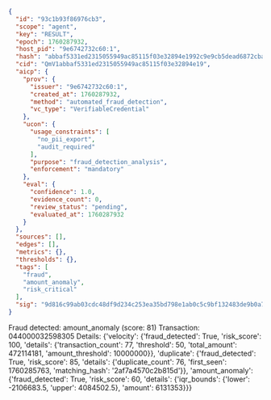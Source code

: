 ```json
{
  "id": "93c1b93f86976cb3",
  "scope": "agent",
  "key": "RESULT",
  "epoch": 1760287932,
  "host_pid": "9e6742732c60:1",
  "hash": "abbaf5331ed2315055949ac85115f03e32894e1992c9e9cb5dead6872cba546e",
  "cid": "QmV1abbaf5331ed2315055949ac85115f03e32894e19",
  "aicp": {
    "prov": {
      "issuer": "9e6742732c60:1",
      "created_at": 1760287932,
      "method": "automated_fraud_detection",
      "vc_type": "VerifiableCredential"
    },
    "ucon": {
      "usage_constraints": [
        "no_pii_export",
        "audit_required"
      ],
      "purpose": "fraud_detection_analysis",
      "enforcement": "mandatory"
    },
    "eval": {
      "confidence": 1.0,
      "evidence_count": 0,
      "review_status": "pending",
      "evaluated_at": 1760287932
    }
  },
  "sources": [],
  "edges": [],
  "metrics": {},
  "thresholds": {},
  "tags": [
    "fraud",
    "amount_anomaly",
    "risk_critical"
  ],
  "sig": "9d816c99ab03cdc48df9d234c253ea35bd798e1ab0c5c9bf132483de9b0a776c"
}
```

Fraud detected: amount_anomaly (score: 81)
Transaction: 044000032598305
Details: {'velocity': {'fraud_detected': True, 'risk_score': 100, 'details': {'transaction_count': 77, 'threshold': 50, 'total_amount': 472114181, 'amount_threshold': 10000000}}, 'duplicate': {'fraud_detected': True, 'risk_score': 85, 'details': {'duplicate_count': 76, 'first_seen': 1760285763, 'matching_hash': '2af7a4570c2b815d'}}, 'amount_anomaly': {'fraud_detected': True, 'risk_score': 60, 'details': {'iqr_bounds': {'lower': -2106683.5, 'upper': 4084502.5}, 'amount': 6131353}}}
